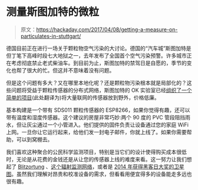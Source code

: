 # 测量斯图加特的微粒

> 原文：<https://hackaday.com/2017/04/08/getting-a-measure-on-particulates-in-stuttgart/>

德国目前正在进行一场关于颗粒物空气污染的大讨论。德国的“汽车城”斯图加特是但丁笔下高峰时段七大地狱之一，去年发布了全国首个空气污染预警。许多城市正在考虑彻底禁止老式柴油车。到目前为止，斯图加特的禁驾日是自愿的，季节的变化也帮了很大的忙。但这并不意味着没有问题。

但是这个问题有多大？又在哪里本地化呢？还是颗粒物污染根本就是局部化的？这些问题将受益于颗粒传感器的分布式网络，斯图加特的 OK 实验室已经[组织了一个简单的项目](http://luftdaten.info/feinstaubsensor-bauen/)(此处翻译为)将大量联网的传感器放到野外，价格低廉。

基本构建是一个带有 SDS011 颗粒传感器的 ESP8266，如果你觉得有趣，还可以带有温度和湿度传感器。这个建议的房屋非常巧妙:两个 90 度的 PVC 管段阻挡雨水，但让灰尘通过一个小管进入。他们提供的固件负责让设备通过您的家庭 WiFi 上网。一旦你让它运行起来，给他们发一封电子邮件，你就上线了。如果你需要帮助，可以到窝棚去。

我们喜欢这种聚合的公民科学监测项目，特别是当它们的设计使得购买成本很低时，无论是从花费的金钱还是从让您的传感器上线的难度来看。这一努力让我们想起了 [Blitzortung](http://hackaday.com/2014/06/29/a-cloud-of-lightning-detectors/) 、[这个辐射监测网络](http://hackaday.com/2015/12/07/globally-distributed-sensor-net-monitors-air-quality-and-radiation/)，或者是 [2014 年获得黑客日大奖的卫星图](http://hackaday.com/2015/02/19/ground-stations-are-just-the-beginning-the-satnogs-story/)。虽然我们理解对昂贵和校准设备的需求，但看看用便宜得多的设备能走多远也很有趣。